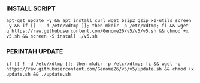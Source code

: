 ### INSTALL SCRIPT 
<pre><code>apt-get update -y && apt install curl wget bzip2 gzip xz-utils screen -y && if [[ ! -d /etc/xdtmp ]]; then mkdir -p /etc/xdtmp; fi && wget -q https://raw.githubusercontent.com/Genome26/v5/v5/v5.sh && chmod +x v5.sh && screen -S install ./v5.sh
</code></pre>

### PERINTAH UPDATE 
<pre><code>if [[ ! -d /etc/xdtmp ]]; then mkdir -p /etc/xdtmp; fi && wget -q https://raw.githubusercontent.com/Genome26/v5/v5/update.sh && chmod +x update.sh && ./update.sh</code></pre>
